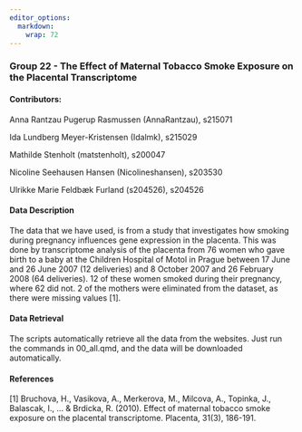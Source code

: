 ```yaml
---
editor_options: 
  markdown: 
    wrap: 72
---
```


### Group 22 - The Effect of Maternal Tobacco Smoke Exposure on the Placental Transcriptome

#### Contributors:

Anna Rantzau Pugerup Rasmussen (AnnaRantzau), s215071

Ida Lundberg Meyer-Kristensen (Idalmk), s215029

Mathilde Stenholt (matstenholt), s200047

Nicoline Seehausen Hansen (Nicolineshansen), s203530

Ulrikke Marie Feldbæk Furland (s204526), s204526

#### Data Description

The data that we have used, is from a study that investigates how
smoking during pregnancy influences gene expression in the placenta.
This was done by transcriptome analysis of the placenta from 76 women
who gave birth to a baby at the Children Hospital of Motol in Prague
between 17 June and 26 June 2007 (12 deliveries) and 8 October 2007 and
26 February 2008 (64 deliveries). 12 of these women smoked during their
pregnancy, where 62 did not. 2 of the mothers were eliminated from the
dataset, as there were missing values [1].

#### Data Retrieval

The scripts automatically retrieve all the data from the websites. Just
run the commands in 00_all.qmd, and the data will be downloaded
automatically.

#### References

[1] Bruchova, H., Vasikova, A., Merkerova, M., Milcova, A., Topinka, J.,
Balascak, I., ... & Brdicka, R. (2010). Effect of maternal tobacco smoke
exposure on the placental transcriptome. Placenta, 31(3), 186-191.
